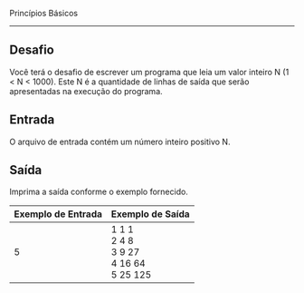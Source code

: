 Princípios Básicos

------

## Desafio

Você terá o desafio de escrever um programa que leia um valor inteiro N (1 < N < 1000). Este N é a quantidade de linhas de saída que serão apresentadas na execução do programa.

## Entrada

O arquivo de entrada contém um número inteiro positivo N.

## Saída

Imprima a saída conforme o exemplo fornecido.

 

| Exemplo de Entrada | Exemplo de Saída                                    |
| ------------------ | --------------------------------------------------- |
| 5                  | 1 1 1<br/>2 4 8<br/>3 9 27<br/>4 16 64<br/>5 25 125 |